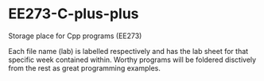 # EE273-C-plus-plus
Storage place for Cpp programs (EE273) 

Each file name (lab) is labelled respectively and has the lab sheet for that specific week contained within.
Worthy programs will be foldered disctively from the rest as great programming examples.
